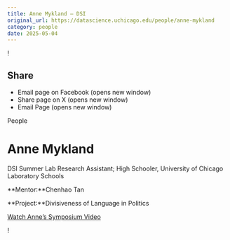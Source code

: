 ```yaml
---
title: Anne Mykland – DSI
original_url: https://datascience.uchicago.edu/people/anne-mykland
category: people
date: 2025-05-04
---
```


<!-- Table-like structure detected -->

!

## Share

* Email page on Facebook (opens new window)
* Share page on X (opens new window)
* Email Page (opens new window)

<!-- Table-like structure detected -->

People

# Anne Mykland

DSI Summer Lab Research Assistant; High Schooler, University of Chicago Laboratory Schools

**Mentor:**Chenhao Tan

**Project:**Divisiveness of Language in Politics

[Watch Anne’s Symposium Video](https://youtu.be/0FQlVMU6Obc)

!